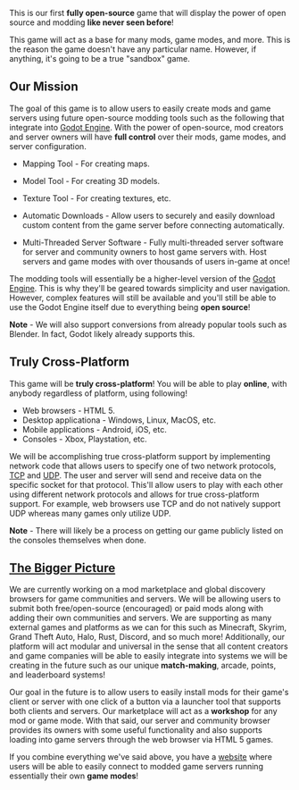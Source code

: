 This is our first **fully open-source** game that will display the power of open source and modding **like never seen before**!

This game will act as a base for many mods, game modes, and more. This is the reason the game doesn't have any particular name. However, if anything, it's going to be a true "sandbox" game.

## Our Mission
The goal of this game is to allow users to easily create mods and game servers using future open-source modding tools such as the following that integrate into [Godot Engine](http://godotengine.org/). With the power of open-source, mod creators and server owners will have **full control** over their mods, game modes, and server configuration.

* Mapping Tool - For creating maps.
* Model Tool - For creating 3D models.
* Texture Tool - For creating textures, etc.

* Automatic Downloads - Allow users to securely and easily download custom content from the game server before connecting automatically.
* Multi-Threaded Server Software - Fully multi-threaded server software for server and community owners to host game servers with. Host servers and game modes with over thousands of users in-game at once!

The modding tools will essentially be a higher-level version of the [Godot Engine](http://godotengine.org/). This is why they'll be geared towards simplicity and user navigation. However, complex features will still be available and you'll still be able to use the Godot Engine itself due to everything being **open source**!

**Note** - We will also support conversions from already popular tools such as Blender. In fact, Godot likely already supports this.

## Truly Cross-Platform
This game will be **truly cross-platform**! You will be able to play **online**, with anybody regardless of platform, using following!

* Web browsers - HTML 5.
* Desktop applicationa - Windows, Linux, MacOS, etc.
* Mobile applications - Android, iOS, etc.
* Consoles - Xbox, Playstation, etc.

We will be accomplishing true cross-platform support by implementing network code that allows users to specify one of two network protocols, [TCP](https://www.fortinet.com/resources/cyberglossary/tcp-ip) and [UDP](https://en.wikipedia.org/wiki/User_Datagram_Protocol). The user and server will send and receive data on the specific socket for that protocol. This'll allow users to play with each other using different network protocols and allows for true cross-platform support. For example, web browsers use TCP and do not natively support UDP whereas many games only utilize UDP. 

**Note** - There will likely be a process on getting our game publicly listed on the consoles themselves when done.

## [The Bigger Picture](https://moddingcommunity.com/about)
We are currently working on a mod marketplace and global discovery browsers for game communities and servers. We will be allowing users to submit both free/open-source (encouraged) or paid mods along with adding their own communities and servers. We are supporting as many external games and platforms as we can for this such as Minecraft, Skyrim, Grand Theft Auto, Halo, Rust, Discord, and so much more! Additionally, our platform will act modular and universal in the sense that all content creators and game companies will be able to easily integrate into systems we will be creating in the future such as our unique **match-making**, arcade, points, and leaderboard systems!

Our goal in the future is to allow users to easily install mods for their game's client or server with one click of a button via a launcher tool that supports both clients and servers. Our marketplace will act as a **workshop** for any mod or game mode. With that said, our server and community browser provides its owners with some useful functionality and also supports loading into game servers through the web browser via HTML 5 games.

If you combine everything we've said above, you have a [website](https://moddingcommunity.com/) where users will be able to easily connect to modded game servers running essentially their own **game modes**!

